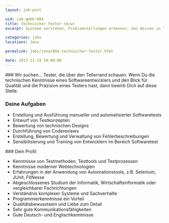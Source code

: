```yaml
---
layout: job-post

uid: job-gmbh-004
title: Technischer Tester (m/w)
excerpt: Systeme verstehen, Problemstellungen erkennen, das Wissen in Tests umsetzen.

categories: jobs
locations: Jena

permalink: jobs/jena/004-technischer-tester.html

date: 2017-11-19 10:00:00
---
```

<div markdown="1" class="col-sm-8 col-md-4">
### Wir suchen...
Tester, die über den Tellerrand schauen. Wenn Du die technischen Kenntnisse eines Softwareentwicklers und den Blick für Qualität und die Präzision eines Testers hast, dann bewirb Dich auf diese Stelle.

### Deine Aufgaben

* Erstellung und Ausführung manueller und automatisierter Softwaretests
* Entwurf von Testkonzepten
* Bewertung von technischen Designs
* Durchführung von Codereviews
* Erstellung, Bewertung und Verwaltung von Fehlerbeschreibungen
* Sensibilisierung und Training von Entwicklern im Bereich Softwaretest

</div>

<div markdown="1" class="col-sm-8 col-sm-offset-4 col-md-4 col-md-offset-0">
### Dein Profil

* Kenntnisse von Testmethoden, Testtools und Testprozessen
* Kenntnisse moderner Webtechnologien
* Erfahrungen in der Anwendung von Automationstools, z.B. Selenium, JUnit, FitNesse
* Abgeschlossenes Studium der Informatik, Wirtschaftsinformatik oder vergleichbarer Fachrichtungen
* Verständnis komplexer Systeme und Sachverhalte
* Programmierkenntnisse ein Vorteil
* Qualitätsbewusstsein und Liebe zum Detail
* Sehr gute Kommunikationsfähigkeiten
* Gute Deutsch- und Englischkenntnisse

</div>
